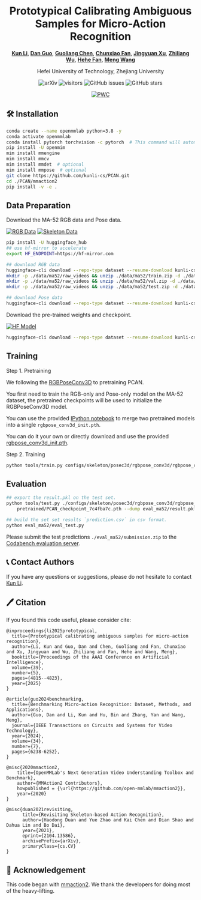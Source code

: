 <div align="center">
<h1>Prototypical Calibrating Ambiguous Samples for Micro-Action Recognition</h1>

[**Kun Li**](https://scholar.google.com/citations?user=UQ_bInoAAAAJ), [**Dan Guo**](https://scholar.google.com/citations?user=DsEONuMAAAAJ), [**Guoliang Chen**](https://scholar.google.com/citations?user=TQ_oIrsAAAAJ), [**Chunxiao Fan**](https://scholar.google.com/citations?user=J-5cNxsAAAAJ), [**Jingyuan Xu**](https://scholar.google.com/citations?user=AT0tjn8AAAAJ), [**Zhiliang Wu**](), [**Hehe Fan**](https://scholar.google.com/citations?user=hVuflMQAAAAJ), [**Meng Wang**](https://scholar.google.com/citations?user=rHagaaIAAAAJ)


Hefei University of Technology, Zhejiang University

![arXiv](https://img.shields.io/badge/arXiv-2412.14719-b31b1b.svg?style=flat)
![visitors](https://visitor-badge.laobi.icu/badge?page_id=kunli-cs.PCAN&left_color=green&right_color=red)
![GitHub issues](https://img.shields.io/github/issues-raw/kunli-cs/PCAN?color=%23FF9600)
![GitHub stars](https://img.shields.io/github/stars/kunli-cs/PCAN?style=flat&color=yellow)

[![PWC](https://img.shields.io/endpoint.svg?url=https://paperswithcode.com/badge/prototypical-calibrating-ambiguous-samples/micro-action-recognition-on-ma-52)](https://paperswithcode.com/sota/micro-action-recognition-on-ma-52?p=prototypical-calibrating-ambiguous-samples)

</div>

## 🛠️ Installation

```bash
conda create --name openmmlab python=3.8 -y
conda activate openmmlab
conda install pytorch torchvision -c pytorch  # This command will automatically install the latest version PyTorch and cudatoolkit, please check whether they match your environment.
pip install -U openmim
mim install mmengine
mim install mmcv
mim install mmdet  # optional
mim install mmpose  # optional
git clone https://github.com/kunli-cs/PCAN.git
cd ./PCAN/mmaction2
pip install -v -e .
```

## Data Preparation

Download the MA-52 RGB data and Pose data.

[![RGB Data](https://img.shields.io/badge/HuggingFace-MA--52--RGB-blue?logo=huggingface&style=flat)](https://huggingface.co/datasets/kunli-cs/MA-52)
[![Skeleton Data](https://img.shields.io/badge/HuggingFace-MA--52--Skeleton--28kp-blue?logo=huggingface&style=flat)](https://huggingface.co/datasets/kunli-cs/MA-52_openpose_28kp)



```bash
pip install -U huggingface_hub
## use hf-mirror to accelerate
export HF_ENDPOINT=https://hf-mirror.com

## download RGB data
huggingface-cli download --repo-type dataset --resume-download kunli-cs/MA-52 --local-dir ./data/ma52
mkdir -p ./data/ma52/raw_videos && unzip ./data/ma52/train.zip -d ./data/ma52/raw_videos && rm ./data/ma52/train.zip
mkdir -p ./data/ma52/raw_videos && unzip ./data/ma52/val.zip -d ./data/ma52/raw_videos && rm ./data/ma52/val.zip
mkdir -p ./data/ma52/raw_videos && unzip ./data/ma52/test.zip -d ./data/ma52/raw_videos && rm ./data/ma52/test.zip

## download Pose data
huggingface-cli download --repo-type dataset --resume-download kunli-cs/MA-52_openpose_28kp --local-dir ./data/ma52/MA-52_openpose_28kp 
```

Download the pre-trained weights and checkpoint. 

[![HF Model](https://img.shields.io/badge/HuggingFace-PCAN--weights-blue?logo=huggingface&style=flat)](https://huggingface.co/kunli-cs/PCAN_weights/tree/main)

```bash
huggingface-cli download --repo-type dataset --resume-download kunli-cs/PCAN_weights --local-dir ./checkpoints 
```

## Training

Step 1. Pretraining 

We following the [RGBPoseConv3D](https://github.com/open-mmlab/mmaction2/tree/main/configs/skeleton/posec3d/rgbpose_conv3d#step-1-pretraining) to pretraining PCAN.

You first need to train the RGB-only and Pose-only model on the MA-52 dataset, the pretrained checkpoints will be used to initialize the RGBPoseConv3D model. 

You can use the provided [IPython notebook](/mmaction2/configs/skeleton/posec3d/rgbpose_conv3d/merge_pretrain.ipynb) to merge two pretrained models into a single `rgbpose_conv3d_init.pth`.

You can do it your own or directly download and use the provided [rgbpose_conv3d_init.pth](https://huggingface.co/kunli-cs/PCAN_weights/blob/main/rgbpose_conv3d_init.pth).


Step 2. Training

```bash
python tools/train.py configs/skeleton/posec3d/rgbpose_conv3d/rgbpose_conv3d.py 
```

## Evaluation

```bash
## export the result.pkl on the test set.
python tools/test.py ./configs/skeleton/posec3d/rgbpose_conv3d/rgbpose_conv3d.py \
    pretrained/PCAN_checkpoint_7c4fba7c.pth --dump eval_ma52/result.pkl

## build the set set results `prediction.csv` in csv format.
python eval_ma52/eval_test.py
```
Please submit the test predictions `./eval_ma52/submission.zip` to the [Codabench evaluation server](https://www.codabench.org/competitions/9066/). 


## 📞 Contact Authors

If you have any questions or suggestions, please do not hesitate to contact [Kun Li](mailto:kunli.hfut@gmail.com).

## 🖊️ Citation

If you found this code useful, please consider cite:
```
@inproceedings{li2025prototypical,
  title={Prototypical calibrating ambiguous samples for micro-action recognition},
  author={Li, Kun and Guo, Dan and Chen, Guoliang and Fan, Chunxiao and Xu, Jingyuan and Wu, Zhiliang and Fan, Hehe and Wang, Meng},
  booktitle={Proceedings of the AAAI Conference on Artificial Intelligence},
  volume={39},
  number={5},
  pages={4815--4823},
  year={2025}
}

@article{guo2024benchmarking,
  title={Benchmarking Micro-action Recognition: Dataset, Methods, and Applications},
  author={Guo, Dan and Li, Kun and Hu, Bin and Zhang, Yan and Wang, Meng},
  journal={IEEE Transactions on Circuits and Systems for Video Technology},
  year={2024},
  volume={34},
  number={7},
  pages={6238-6252},
}

@misc{2020mmaction2,
    title={OpenMMLab's Next Generation Video Understanding Toolbox and Benchmark},
    author={MMAction2 Contributors},
    howpublished = {\url{https://github.com/open-mmlab/mmaction2}},
    year={2020}
}

@misc{duan2021revisiting,
      title={Revisiting Skeleton-based Action Recognition},
      author={Haodong Duan and Yue Zhao and Kai Chen and Dian Shao and Dahua Lin and Bo Dai},
      year={2021},
      eprint={2104.13586},
      archivePrefix={arXiv},
      primaryClass={cs.CV}
}
```

## 🤝 Acknowledgement
This code began with [mmaction2](https://github.com/open-mmlab/mmaction2). We thank the developers for doing most of the heavy-lifting.
